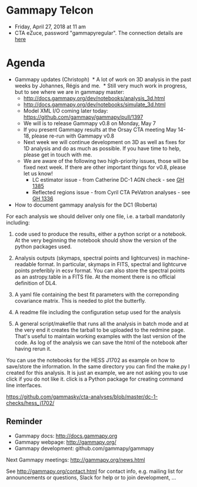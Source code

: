 # Gammapy Telcon

* Friday, April 27, 2018 at 11 am
* CTA eZuce, password "gammapyregular".  The connection details are [here](ConnectionDetails.txt)

# Agenda

* Gammapy updates (Christoph)
  * A lot of work on 3D analysis in the past weeks by Johannes, Régis and me.
  * Still very much work in progress, but to see where we are in gammapy master:
    * http://docs.gammapy.org/dev/notebooks/analysis_3d.html
    * http://docs.gammapy.org/dev/notebooks/simulate_3d.html
    * Model XML I/O coming later today: https://github.com/gammapy/gammapy/pull/1397
  * We will is to release Gammapy v0.8 on Monday, May 7
  * If you present Gammapy results at the Orsay CTA meeting May 14-18,
    please re-run with Gammapy v0.8
  * Next week we will continue development on 3D as well as fixes for 1D analysis
    and do as much as possible. If you have time to help, please get in touch with me.
  * We are aware of the following two high-priority issues, those will be fixed next week.
    If there are other important things for v0.8, please let us know!
    * LC estimator issue - from Catherine DC-1 AGN check - see [GH 1385](https://github.com/gammapy/gammapy/pull/1385)
    * Reflected regions issue - from Cyril CTA PeVatron analyses - see [GH 1336](https://github.com/gammapy/gammapy/issues/1336)
* How to document gammapy analysis for the DC1 (Roberta)

For each analysis we should deliver only one file, i.e. a tarball mandatorily including:

1. code used to produce the results, either a python script or a notebook. At the very beginning the notebook should show the version of the python packages used.

2. Analysis outputs (skymaps, spectral points and lightcurves) in machine-readable format. In particular, skymaps in FITS, spectral and lightcurve points preferibly in ecsv format. You can also store the spectral points as an astropy.table in a FITS file. At the moment there is no official definition of DL4.

3. A yaml file containing the best fit parameters with the correponding covariance matrix. This is needed to plot the butterfly.

4. A readme file including the configuration setup used for the analysis

5. A general script/makefile that runs all the analysis in batch mode and at the very end it creates the tarball to be uploaded to the redmine page. That's useful to maintain working examples with the last version of the code. As log of the analysis we can save the html of the notebook after having rerun it.

You can use the notebooks for the HESS J1702 as example on how to save/store the information. In the same directory you can find the make.py I created for this analysis. It is just an example, we are not asking you to use click if you do not like it. click is a Python package for creating command line interfaces.

https://github.com/gammasky/cta-analyses/blob/master/dc-1-checks/hess_j1702/


## Reminder

* Gammapy docs: http://docs.gammapy.org
* Gammapy webpage: http://gammapy.org/
* Gammapy development: github.com/gammapy/gammapy

Next Gammapy meetings: http://gammapy.org/news.html

See http://gammapy.org/contact.html for contact info, e.g. mailing list
for announcements or questions, Slack for help or to join development, ...
